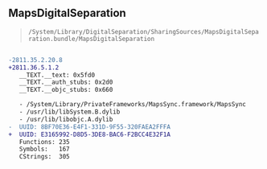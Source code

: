 ## MapsDigitalSeparation

> `/System/Library/DigitalSeparation/SharingSources/MapsDigitalSeparation.bundle/MapsDigitalSeparation`

```diff

-2811.35.2.20.8
+2811.36.5.1.2
   __TEXT.__text: 0x5fd0
   __TEXT.__auth_stubs: 0x2d0
   __TEXT.__objc_stubs: 0x660

   - /System/Library/PrivateFrameworks/MapsSync.framework/MapsSync
   - /usr/lib/libSystem.B.dylib
   - /usr/lib/libobjc.A.dylib
-  UUID: 8BF70E36-E4F1-331D-9F55-320FAEA2FFFA
+  UUID: E3165992-D8D5-3DE8-BAC6-F2BCC4E32F1A
   Functions: 235
   Symbols:   167
   CStrings:  305

```
